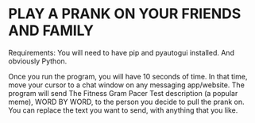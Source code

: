 # PLAY A PRANK ON YOUR FRIENDS AND FAMILY

Requirements:
You will need to have pip and pyautogui installed. And obviously Python.

Once you run the program, you will have 10 seconds of time. In that time,
move your cursor to a chat window on any messaging app/website. The program will
send The Fitness Gram Pacer Test description (a popular meme), WORD BY WORD, to the person you decide
to pull the prank on. You can replace the text you want to send, with anything that 
you like.
